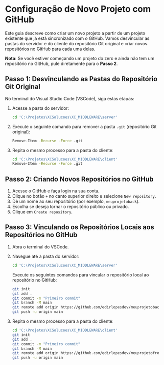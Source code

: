 # Configuração de Novo Projeto com GitHub

Este guia descreve como criar um novo projeto a partir de um projeto existente que já está sincronizado com o GitHub. Vamos desvincular as pastas do servidor e do cliente do repositório Git original e criar novos repositórios no GitHub para cada uma delas.

**Nota:** Se você estiver começando um projeto do zero e ainda não tem um repositório no GitHub, pule diretamente para o **Passo 2**.

## Passo 1: Desvinculando as Pastas do Repositório Git Original

No terminal do Visual Studio Code (VSCode), siga estas etapas:

1. Acesse a pasta do servidor:
    ```bash
    cd 'C:\Projetos\XCSolucoes\XC_MIDDLEWARE\server'
    ```
2. Execute o seguinte comando para remover a pasta `.git` (repositório Git original):
    ```bash
    Remove-Item -Recurse -Force .git
    ```

3. Repita o mesmo processo para a pasta do cliente:
    ```bash
    cd 'C:\Projetos\XCSolucoes\XC_MIDDLEWARE\client'
    Remove-Item -Recurse -Force .git
    ```

## Passo 2: Criando Novos Repositórios no GitHub

1. Acesse o GitHub e faça login na sua conta.
2. Clique no botão `+` no canto superior direito e selecione `New repository`.
3. Dê um nome ao seu repositório (por exemplo, `meuprojetoback`).
4. Escolha se deseja tornar o repositório público ou privado.
5. Clique em `Create repository`.

## Passo 3: Vinculando os Repositórios Locais aos Repositórios no GitHub

1. Abra o terminal do VSCode.
2. Navegue até a pasta do servidor:
    ```bash
    cd 'C:\Projetos\XCSolucoes\XC_MIDDLEWARE\server'
    ```
    Execute os seguintes comandos para vincular o repositório local ao repositório no GitHub:
    ```bash
    git init
    git add .
    git commit -m "Primeiro commit"
    git branch -M main
    git remote add origin https://github.com/edirlopesdev/meuprojetoback.git
    git push -u origin main
    ```

3. Repita o mesmo processo para a pasta do cliente:
    ```bash
    cd 'C:\Projetos\XCSolucoes\XC_MIDDLEWARE\client'
    git init
    git add .
    git commit -m "Primeiro commit"
    git branch -M main
    git remote add origin https://github.com/edirlopesdev/meuprojetofront.git
    git push -u origin main
    ```
